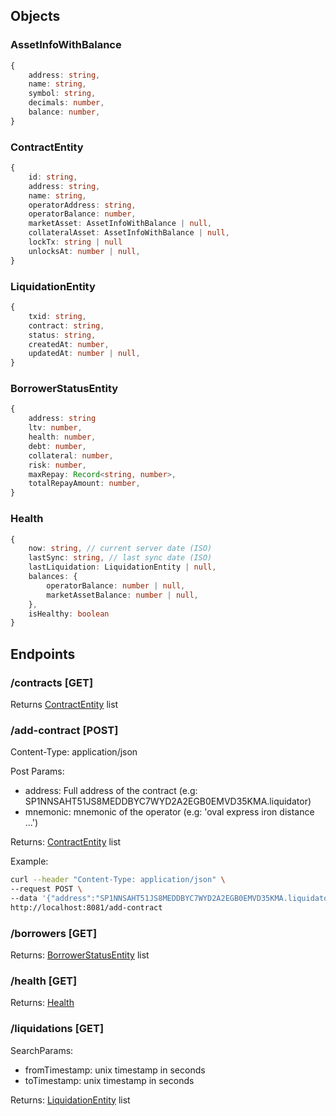 
## Objects

### AssetInfoWithBalance
```ts
{
    address: string,
    name: string,
    symbol: string,
    decimals: number,
    balance: number,
}
```

### ContractEntity

```ts
{
    id: string,
    address: string,
    name: string,
    operatorAddress: string,
    operatorBalance: number,
    marketAsset: AssetInfoWithBalance | null,
    collateralAsset: AssetInfoWithBalance | null,
    lockTx: string | null
    unlocksAt: number | null,
}
```

### LiquidationEntity

```ts
{
    txid: string,
    contract: string,
    status: string,
    createdAt: number,
    updatedAt: number | null,
}
```


### BorrowerStatusEntity

```ts
{
    address: string
    ltv: number,
    health: number,
    debt: number,
    collateral: number,
    risk: number,
    maxRepay: Record<string, number>,
    totalRepayAmount: number,
}
```

### Health

```ts
{
    now: string, // current server date (ISO)
    lastSync: string, // last sync date (ISO)
    lastLiquidation: LiquidationEntity | null,
    balances: {
        operatorBalance: number | null,
        marketAssetBalance: number | null,
    },
    isHealthy: boolean
}
```

## Endpoints

### /contracts [GET] 

Returns [ContractEntity](#ContractEntity) list

### /add-contract [POST]

Content-Type: application/json

Post Params: 
- address: Full address of the contract (e.g: SP1NNSAHT51JS8MEDDBYC7WYD2A2EGB0EMVD35KMA.liquidator)
- mnemonic: mnemonic of the operator (e.g: 'oval express iron distance ...')

Returns: [ContractEntity](#ContractEntity) list

Example: 
```bash
curl --header "Content-Type: application/json" \
--request POST \
--data '{"address":"SP1NNSAHT51JS8MEDDBYC7WYD2A2EGB0EMVD35KMA.liquidator","mnemonic":"oval express iron distance ..."}' \
http://localhost:8081/add-contract  
```

### /borrowers [GET]

Returns: [BorrowerStatusEntity](#BorrowerStatusEntity) list

### /health [GET]

Returns: [Health](#Health)

### /liquidations [GET]

SearchParams: 
- fromTimestamp: unix timestamp in seconds
- toTimestamp: unix timestamp in seconds

Returns: [LiquidationEntity](#LiquidationEntity) list
